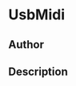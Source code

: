 # UsbMidi

## Author

<!-- Insert Your Name Here -->

## Description

<!-- Describe your example here -->
